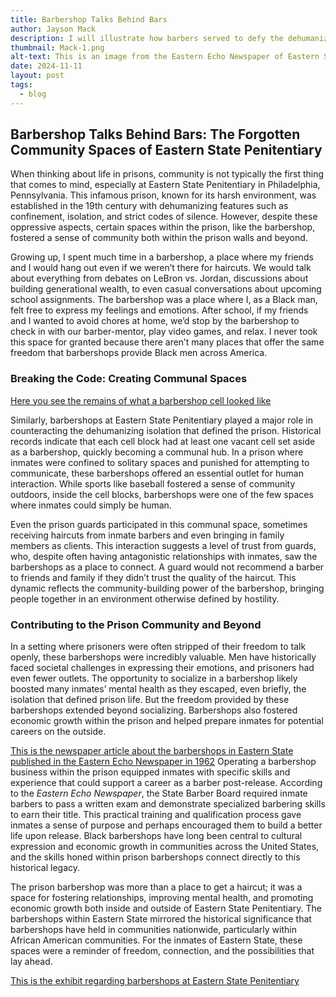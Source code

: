 ```yaml
---
title: Barbershop Talks Behind Bars
author: Jayson Mack
description: I will illustrate how barbers served to defy the dehumanizing standards of Eastern State Penitentiary
thumbnail: Mack-1.png
alt-text: This is an image from the Eastern Echo Newspaper of Eastern State Penitentiary
date: 2024-11-11
layout: post
tags:
  - blog
---
```


## Barbershop Talks Behind Bars: The Forgotten Community Spaces of Eastern State Penitentiary

When thinking about life in prisons, community is not typically the first thing that comes to mind, especially at Eastern State Penitentiary in Philadelphia, Pennsylvania. This infamous prison, known for its harsh environment, was established in the 19th century with dehumanizing features such as confinement, isolation, and strict codes of silence. However, despite these oppressive aspects, certain spaces within the prison, like the barbershop, fostered a sense of community both within the prison walls and beyond.

Growing up, I spent much time in a barbershop, a place where my friends and I would hang out even if we weren’t there for haircuts. We would talk about everything from debates on LeBron vs. Jordan, discussions about building generational wealth, to even casual conversations about upcoming school assignments. The barbershop was a place where I, as a Black man, felt free to express my feelings and emotions. After school, if my friends and I wanted to avoid chores at home, we’d stop by the barbershop to check in with our barber-mentor, play video games, and relax. I never took this space for granted because there aren’t many places that offer the same freedom that barbershops provide Black men across America.

### Breaking the Code: Creating Communal Spaces

[Here you see the remains of what a barbershop cell looked like](/assets/img/Mack-2.png)


Similarly, barbershops at Eastern State Penitentiary played a major role in counteracting the dehumanizing isolation that defined the prison. Historical records indicate that each cell block had at least one vacant cell set aside as a barbershop, quickly becoming a communal hub. In a prison where inmates were confined to solitary spaces and punished for attempting to communicate, these barbershops offered an essential outlet for human interaction. While sports like baseball fostered a sense of community outdoors, inside the cell blocks, barbershops were one of the few spaces where inmates could simply be human.

Even the prison guards participated in this communal space, sometimes receiving haircuts from inmate barbers and even bringing in family members as clients. This interaction suggests a level of trust from guards, who, despite often having antagonistic relationships with inmates, saw the barbershops as a place to connect. A guard would not recommend a barber to friends and family if they didn’t trust the quality of the haircut. This dynamic reflects the community-building power of the barbershop, bringing people together in an environment otherwise defined by hostility.

### Contributing to the Prison Community and Beyond

In a setting where prisoners were often stripped of their freedom to talk openly, these barbershops were incredibly valuable. Men have historically faced societal challenges in expressing their emotions, and prisoners had even fewer outlets. The opportunity to socialize in a barbershop likely boosted many inmates’ mental health as they escaped, even briefly, the isolation that defined prison life. But the freedom provided by these barbershops extended beyond socializing. Barbershops also fostered economic growth within the prison and helped prepare inmates for potential careers on the outside.

[This is the newspaper article about the barbershops in Eastern State published in the Eastern Echo Newspaper in 1962](/assets/img/Mack-1.png)
Operating a barbershop business within the prison equipped inmates with specific skills and experience that could support a career as a barber post-release. According to the *Eastern Echo Newspaper*, the State Barber Board required inmate barbers to pass a written exam and demonstrate specialized barbering skills to earn their title. This practical training and qualification process gave inmates a sense of purpose and perhaps encouraged them to build a better life upon release. Black barbershops have long been central to cultural expression and economic growth in communities across the United States, and the skills honed within prison barbershops connect directly to this historical legacy.

The prison barbershop was more than a place to get a haircut; it was a space for fostering relationships, improving mental health, and promoting economic growth both inside and outside of Eastern State Penitentiary. The barbershops within Eastern State mirrored the historical significance that barbershops have held in communities nationwide, particularly within African American communities. For the inmates of Eastern State, these spaces were a reminder of freedom, connection, and the possibilities that lay ahead.

[This is the exhibit regarding barbershops at Eastern State Penitentiary](/assets/img/Mack-3.jpg)

